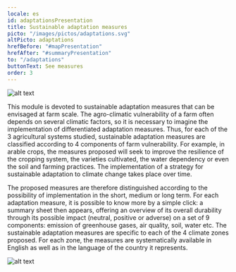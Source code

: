 ```yaml
---
locale: es
id: adaptationsPresentation
title: Sustainable adaptation measures
picto: "/images/pictos/adaptations.svg"
altPicto: adaptations
hrefBefore: "#mapPresentation"
hrefAfter: "#summaryPresentation"
to: "/adaptations"
buttonText: See measures
order: 3
---
```


![alt text](https://res.cloudinary.com/solagro/image/upload/v1583238492/homepage/weather_events_bpmfaq.png "Weather events")

This module is devoted to sustainable adaptation measures that can be envisaged at farm scale. The agro-climatic vulnerability of a farm often depends on several climatic factors, so it is necessary to imagine the implementation of differentiated adaptation measures. 
Thus, for each of the 3 agricultural systems studied, sustainable adaptation measures are classified according to 4 components of farm vulnerability. For example, in arable crops, the measures proposed will seek to improve the resilience of the cropping system, the varieties cultivated, the water dependency or even the soil and farming practices.
The implementation of a strategy for sustainable adaptation to climate change takes place over time. 

The proposed measures are therefore distinguished according to the possibility of implementation in the short, medium or long term. For each adaptation measure, it is possible to know more by a simple click: a summary sheet then appears, offering an overview of its overall durability through its possible impact (neutral, positive or adverse) on a set of 9 components: emission of greenhouse gases, air quality, soil, water etc.
The sustainable adaptation measures are specific to each of the 4 climate zones proposed. For each zone, the measures are systematically available in English as well as in the language of the country it represents.

![alt text](https://res.cloudinary.com/solagro/image/upload/v1583238492/homepage/climate_regions_qgfyo4.png "Climate regions")
